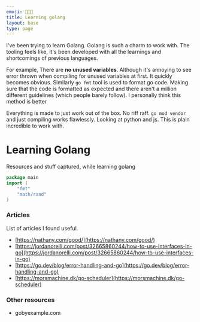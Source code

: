 ```yaml
---
emoji: 👨🏻‍🔬
title: Learning golang
layout: base
type: page
---
```


I've been trying to learn Golang. Golang is such a charm to work with. The tooling feels like, it's been developed with
all the learnings and shortcomings of previous languages.

For example, There are **no unused variables**. Although it's annoying to see error thrown when compiling for unused
variables at first. It quickly becomes obvious. Similarly `go fmt`  tool is used to format go code. Making sure that the code is formatted as expected and there aren't a million different guidelines (which people barely follow). I personally think this method is better

Everything is made to just work out of the box. No riff raff. `go mod vendor` and just compiling works flawlessly.
Looking at python and js. This is plain incredible to work with.

# Learning Golang


Resources and stuff captured, while learning golang


```go
package main
import (
	"fmt"
	"math/rand"
)
```

### Articles

List of articles I found useful.

- [https://nathany.com/good/](https://nathany.com/good/)
- [https://jordanorelli.com/post/32665860244/how-to-use-interfaces-in-go](https://jordanorelli.com/post/32665860244/how-to-use-interfaces-in-go)
- [https://go.dev/blog/error-handling-and-go](https://go.dev/blog/error-handling-and-go)
- [https://morsmachine.dk/go-scheduler](https://morsmachine.dk/go-scheduler)

### Other resources

- gobyexample.com